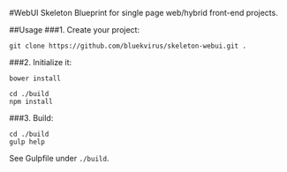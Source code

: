 #WebUI Skeleton
Blueprint for single page web/hybrid front-end projects.

##Usage
###1. Create your project:
```
git clone https://github.com/bluekvirus/skeleton-webui.git .
```

###2. Initialize it:
```
bower install

cd ./build
npm install
```

###3. Build:
```
cd ./build
gulp help
```
See Gulpfile under `./build`.

